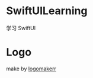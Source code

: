 # SwiftUILearning
学习 SwiftUI





# Logo

make by [logomakerr](https://www.shopify.com/zh/tools/logo-maker)
